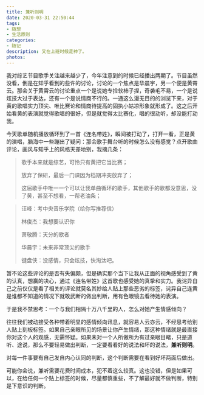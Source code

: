 ```yaml
---
title: 兼听则明
date: 2020-03-31 22:50:44
tags:
- 随想
- 生活原则
categories:
- 随记
description: 又在上班时候走神了。
photos:
---
```


我对综艺节目歌手关注越来越少了，今年注意到的时候已经播出两期了。节目虽然没看，倒是在知乎看到的些许的讨论，讨论的一个焦点是华晨宇，另一个便是黄霄云。那会关于黄霄云的讨论重点一个是说她专捡软柿子捏，奇袭毛不易，一个是说炫技大过于表达，还有一个是说情商不行的。一通这么漫无目的的浏览下来，对于黄的歌唱实力顶尖、唯比赛论和情商待提高的固执小姑凉形象就形成了。这之后开始看黄的表演就觉得歌唱的很好，但是就觉得太比赛化，唱的很动听，却没能打动我。

今天歌单随机播放循环到了一首《连名带姓》，瞬间被打动了，打开一看，正是黄的演唱，脑海中一些蹦出了疑问：那会歌手舞台听的时候怎么没有感觉？点开歌曲评论，画风与知乎上的风格天差地别，我摘几条：

> 歌手本来就是综艺，可怜只有黄把它当比赛；
>
> 放弃了保研，最后一门课因为档期冲突放弃了；
>
> 这届歌手中唯一一个可以让我单曲循环的歌手，其他歌手的歌都没意思，没了黄，甚至不想看，一帮老油条；
>

> 汪峰：考中央音乐学院（给你写推荐信）
>
> 林俊杰：我想要认识你
>
> 萧敬腾：天分的歌者
>
> 华晨宇：未来非常顶尖的歌手
>
> 键盘侠：没感情，只会炫技，快淘汰吧。
>

暂不论这些评论的是否有失偏颇，但是确实那个当下让我从正面的视角感受到了黄的认真，想赢的决心，通过《连名带姓》这首歌也感受她的真挚和实力。我诧异自己之前仅仅是看了相关的评论就莫名其妙给人贴上那些恶劣的标签，诧异自己连黄是谁都不知道的情况下就敢武断的做出判断，用有色眼镜去看待她的表演。

于是我不禁思考：一个与我们相隔十万八千里的人，怎么对她产生情感倾向？

往往我们被动接受各种带着明显的感情倾向讯息，就容易人云亦云，不经思考给别人贴上刻板标签。如果自己亲眼所见的场景让你产生情绪，那这种情绪就是最直接你对这个人的观感，无需怀疑。如果未对一个人所做所为有过亲眼目睹，只是道听、途说，那么不要轻易做出判断，一定要看看好的说法和坏的说法，**兼听则明**。

对每一件事要有自己发自内心认同的判断，这个判断需要在看到好坏两面后做出。

可能你会说，兼听需要花费时间成本，犯不着这么较真。这也没错，但是如果可以，在给任何一个贴上标签的时候，尽量都慎重些，不了解最好就不做判断，特别是下意识的判断。







